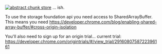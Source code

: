 [![abstract chunk store](https://cdn.rawgit.com/mafintosh/abstract-chunk-store/master/badge.svg)](https://github.com/mafintosh/abstract-chunk-store)
... ish.

To use the storage foundation api you need access to SharedArrayBuffer.
This means you need https://developer.chrome.com/blog/enabling-shared-array-buffer/#cross-origin-isolation

You'll also need to sign up for an origin trial... current trial: https://developer.chrome.com/origintrials/#/view_trial/2916080758722396161
